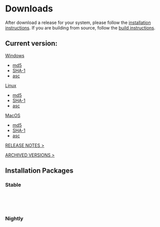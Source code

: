 <link rel="stylesheet" href="/css/download-page.css"></link>
<script src="/js/download-page.js"></script>
<div class="row cBallerina-io-Gray-row">
    <div class="container">
        <div class="row">
          <div class="col-xs-12 col-sm-12 col-md-6 col-lg-6 cDownloadsHeader">
              <h1>Downloads</h1>
              <p>
  				After download a release for your system, please follow the <a href="#">installation instructions</a>. If you are building from source, follow the <a href="https://github.com/ballerina-platform/ballerina-lang/blob/master/README.md#install-from-source">build instructions</a>.
              </p>
          </div>
        </div>
        <div class="row">
          <div class="col-xs-12 col-sm-12 col-md-12 col-lg-12 cDownloadsHeader">       
              <div class="cFeaturedVersion">
                  <h2>Current version: <span id="versionInfo"></span></h2>
              </div>
          </div>
        </div>
        <div class="clearfix"></div>
		<div class="row cDownloads">
			<div class="col-xs-12 col-sm-12 col-md-4 col-lg-4 cDownloadLeft">
				<a id="packWindows" id="packWindows" href="#" class="cDownload">
					<div>Windows</div>
					<div id="packWindowsName" class="cSize"></div>
				</a>
				<ul class="cDiwnloadSubLinks">
					<li><a id="packWindowsMd5" href="#">md5</a></li>
					<li><a id="packWindowsSha1" href="#">SHA-1</a></li>
					<li><a id="packWindowsAsc" href="#">asc</a></li>
				</ul>
			</div>
			<div class="col-xs-12 col-sm-12 col-md-4 col-lg-4 cDownloadMiddle">
				<a id="packLinux" href="#" class="cDownload">
					<div>Linux</div>
					<div id="packLinuxName" class="cSize"></div>
				</a>
				<ul class="cDiwnloadSubLinks">
					<li><a id="packLinuxMd5" href="#">md5</a></li>
					<li><a id="packLinuxSha1" href="#">SHA-1</a></li>
					<li><a id="packLinuxAsc" href="#">asc</a></li>
				</ul>
			</div>
			<div class="col-xs-12 col-sm-12 col-md-4 col-lg-4 cDownloadMiddle">
				<a id="packMac" href="#" class="cDownload">
					<div>MacOS</div>
					<div id="packMacName" class="cSize"></div>
				</a>
				<ul class="cDiwnloadSubLinks">
					<li><a id="packMacMd5" href="#">md5</a></li>
					<li><a id="packMacSha1" href="#">SHA-1</a></li>
					<li><a id="packMacAsc" href="#">asc</a></li>
				</ul>
			</div>
		</div>
        <div class="col-xs-12 col-sm-16 col-md-12 col-lg-12">
            <div class="cReleaseNotes">
                <p><a href="/downloads/release-notes">RELEASE NOTES ></a></p>
            </div>
            <div class="cReleaseNotes">
                <p><a href="/downloads/archived">ARCHIVED VERSIONS ></a></p>
            </div>
        </div>
        <div class="col-xs-12 col-sm-16 col-md-12 col-lg-12">
            <div class="cStandaloneInstallers">
                <h2>Installation Packages</h2>
                <div class="cInstallers">
                    <h3>Stable <span id="stableInfo"></span></h3>
                    <div class="col-xs-12 col-sm-16 col-md-6 col-lg-6 cLeftTable">
                        <table id="insPackages0"></table>
                    </div>
                    <div class="col-xs-12 col-sm-16 col-md-6 col-lg-6 cRightTable">
                        <table id="insPackages1"></table>
                    </div>
                    <div class="clearfix"></div>
					<br>
					<h3>Nightly <span id="nightlyInfo"></span></h3>
					<div class="col-xs-12 col-sm-16 col-md-6 col-lg-6 cLeftTable">
                        <table id="nightlyPackages0"></table>
                    </div>
					<div class="col-xs-12 col-sm-16 col-md-6 col-lg-6 cRightTable">
                        <table id="nightlyPackages1"></table>
                    </div>
					<div class="clearfix"></div>
                </div>
            </div>            
        </div>
    </div>
</div>
